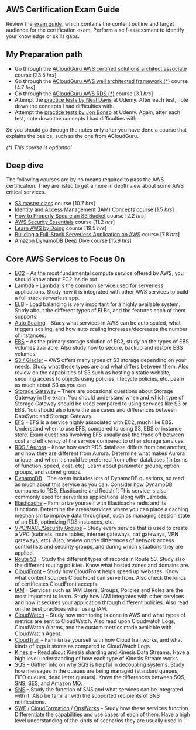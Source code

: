 ## AWS Certification Exam Guide
Review the [exam guide](https://d1.awsstatic.com/training-and-certification/docs-sa-assoc/AWS-Certified-Solutions-Architect-Associate_Exam-Guide.pdf), which contains the content outline and target audience for the certification exam. Perform a self-assessment to identify your knowledge or skills gaps.

## My Preparation path
* Go through the [ACloudGuru AWS certified solutions architect associate](https://acloud.guru/learn/aws-certified-solutions-architect-associate) course [23.5 *hrs*]
* Go through the [ACloudGuru AWS well architected framework (*)](https://acloud.guru/learn/aws-well-architected-framework) course [4.7 *hrs*]
* Go through the [ACloudGuru AWS RDS (*)](https://acloud.guru/learn/aws-rds) course [3.1 *hrs*]
* Attempt the [practice tests by Neal Davis](https://www.udemy.com/course/aws-certified-solutions-architect-associate-practice-tests-k/) at Udemy. After each test, note down the concepts I had difficulties with.
* Attempt the [practice tests by Jon Bonso](https://www.udemy.com/course/aws-certified-solutions-architect-associate-amazon-practice-exams-saa-c02/) at Udemy. Again, after each test, note down the concepts I had difficulties with.

So you should go through the notes only after you have done a course that explains the basics, such as the one from ACloudGuru.

_(*) This course is optionnal_

## Deep dive
The following courses are by no means required to pass the AWS certification. They are listed to get a more in depth view about some AWS critical services.
* [S3 master class](https://acloud.guru/learn/s3-masterclass) course [10.7 *hrs*]
* [Identity and Access Management (IAM) Concepts](https://acloud.guru/learn/identity-and-access-management-concepts) course [1.5 *hrs*]
* [How to Properly Secure an S3 Bucket](https://acloud.guru/learn/how-to-properly-secure-an-s3-bucket) course [2.2 *hrs*]
* [AWS Security Essentials](https://acloud.guru/learn/4653d0ed-8896-42af-988f-756d4bcf583e) course [11.2 *hrs*]
* [Learn AWS by Doing](https://acloud.guru/learn/178db59b-70f1-4bd8-8d74-9ab9263f8f9a) course [19.5 *hrs*]
* [Building a Full-Stack Serverless Application on AWS](https://acloud.guru/learn/871c7714-6ba7-46f9-9458-b60c779e5a18) course [7.8 *hrs*]
* [Amazon DynamoDB Deep Dive](https://acloud.guru/learn/4d91ceee-353d-47be-af9e-996ece43dca6) course [15.9 *hrs*]


## Core AWS Services to Focus On
* [EC2](#/compute/ec2) – As the most fundamental compute service offered by AWS, you should know about EC2 inside out.
* Lambda – Lambda is the common service used for serverless applications. Study how it is integrated with other AWS services to build a full stack serverless app.
* [ELB](#/compute/elb) – Load balancing is very important for a highly available system. Study about the different types of ELBs, and the features each of them supports.
* [Auto Scaling](#/managementandgovernance/autoscaling) – Study what services in AWS can be auto scaled, what triggers scaling, and how auto scaling increases/decreases the number of instances.
* [EBS](#/compute/ec2) – As the primary storage solution of EC2, study on the types of EBS volumes available. Also study how to secure, backup and restore EBS volumes.
* [S3 / Glacier](#/storage/s3) – AWS offers many types of S3 storage depending on your needs. Study what these types are and what differs between them. Also review on the capabilities of S3 such as hosting a static website, securing access to objects using policies, lifecycle policies, etc. Learn as much about S3 as you can.
* [Storage Gateway](#/storage/storagegateway) – There are occasional questions about Storage Gateway in the exam. You should understand when and which type of Storage Gateway should be used compared to using services like S3 or EBS. You should also know the use cases and differences between DataSync and Storage Gateway.
* [EFS](#/storage/efs) – EFS is a service highly associated with EC2, much like EBS. Understand when to use EFS, compared to using S3, EBS or instance store. Exam questions involving EFS usually ask the trade off between cost and efficiency of the service compared to other storage services.
* [RDS / Aurora](#/database/rds) – Know how each RDS database differs from one another, and how they are different from Aurora. Determine what makes Aurora unique, and when it should be preferred from other databases (in terms of function, speed, cost, etc). Learn about parameter groups, option groups, and subnet groups.
* [DynamoDB](#/database/dynamodb) – The exam includes lots of DynamoDB questions, so read as much about this service as you can. Consider how DynamoDB compares to RDS, Elasticache and Redshift This service is also commonly used for serverless applications along with Lambda.
* [Elasticache](#/database/elasticache) – Familiarize yourself with Elasticache redis and its functions. Determine the areas/services where you can place a caching mechanism to improve data throughput, such as managing session state of an ELB, optimizing RDS instances, etc.
* [VPC/NACL/Security Groups](#/networkingandcontentdelivery/vpc) – Study every service that is used to create a VPC (subnets, route tables, internet gateways, nat gateways, VPN gateways, etc). Also, review on the differences of network access control lists and security groups, and during which situations they are applied.
* [Route 53](#/networkingandcontentdelivery/route53) – Study the different types of records in Route 53. Study also the different routing policies. Know what hosted zones and domains are.
* [CloudFront](#/networkingandcontentdelivery/cloudfront) – Study how CloudFront helps speed up websites. Know what content sources CloudFront can serve from. Also check the kinds of certificates CloudFront accepts.
* [IAM](#/securityandidentity/iam) – Services such as IAM Users, Groups, Policies and Roles are the most important to learn. Study how IAM integrates with other services and how it secures your application through different policies. Also read on the best practices when using IAM.
* [CloudWatch](#/managementandgovernance/cloudwatch) – Study how monitoring is done in AWS and what types of metrics are sent to CloudWatch. Also read upon Cloudwatch Logs, CloudWatch Alarms, and the custom metrics made available with CloudWatch Agent.
* [CloudTrail](#/managementandgovernance/cloudtrail) – Familiarize yourself with how CloudTrail works, and what kinds of logs it stores as compared to CloudWatch Logs.
* [Kinesis](#/analytics/kinesis) – Read about Kinesis sharding and Kinesis Data Streams. Have a high level understanding of how each type of Kinesis Stream works.
* [SQS](#/applicationintegration/sqs) – Gather info on why SQS is helpful in decoupling systems. Study how messages in the queues are being managed (standard queues, FIFO queues, dead letter queues). Know the differences between SQS, SNS, SES, and Amazon MQ.
* [SNS](#/applicationintegration/sns) – Study the function of SNS and what services can be integrated with it. Also be familiar with the supported recipients of SNS notifications.
* [SWF](#/applicationintegration/swf) / [CloudFormation](#/managementandgovernance/cloudformation) / [OpsWorks](#/managementandgovernance/opsworks) – Study how these services function. Differentiate the capabilities and use cases of each of them. Have a high level understanding of the kinds of scenarios they are usually used in.
